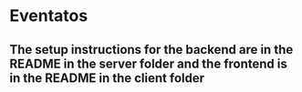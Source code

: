 # Eventatos

## The setup instructions for the backend are in the README in the server folder and the frontend is in the README in the client folder